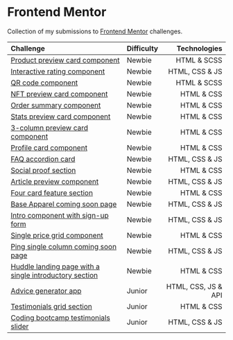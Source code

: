 # Frontend Mentor

Collection of my submissions to [Frontend Mentor](https://www.frontendmentor.io/home) challenges.

Challenge | Difficulty | Technologies
:-- | - | --:
[Product preview card component](https://github.com/kisuquinho/frontend-mentor-challenges/tree/master/product-preview-card-component-main) | Newbie | HTML & SCSS
[Interactive rating component](https://github.com/kisuquinho/frontend-mentor-challenges/tree/master/interactive-rating-component-main) | Newbie | HTML, CSS & JS
[QR code component](https://github.com/kisuquinho/frontend-mentor-challenges/tree/master/qr-code-component-main) | Newbie | HTML & SCSS
[NFT preview card component](https://github.com/kisuquinho/frontend-mentor-challenges/tree/master/nft-preview-card-component-main) | Newbie | HTML & CSS
[Order summary component](https://github.com/kisuquinho/frontend-mentor-challenges/tree/master/order-summary-component-main) | Newbie | HTML & CSS
[Stats preview card component](https://github.com/kisuquinho/frontend-mentor-challenges/tree/master/stats-preview-card-component-main) | Newbie | HTML & CSS
[3-column preview card component](https://github.com/kisuquinho/frontend-mentor-challenges/tree/master/3-column-preview-card-component-main) | Newbie | HTML & CSS
[Profile card component](https://github.com/kisuquinho/frontend-mentor-challenges/tree/master/profile-card-component-main) | Newbie | HTML & CSS
[FAQ accordion card](https://github.com/kisuquinho/frontend-mentor-challenges/tree/master/faq-accordion-card-main) | Newbie | HTML, CSS & JS
[Social proof section](https://github.com/kisuquinho/frontend-mentor-challenges/tree/master/social-proof-section-master) | Newbie | HTML & CSS
[Article preview component](https://github.com/kisuquinho/frontend-mentor-challenges/tree/master/article-preview-component-master) | Newbie | HTML, CSS & JS
[Four card feature section](https://github.com/kisuquinho/frontend-mentor-challenges/tree/master/four-card-feature-section-master) | Newbie | HTML & CSS
[Base Apparel coming soon page](https://github.com/kisuquinho/frontend-mentor-challenges/tree/master/base-apparel-coming-soon-page-master) | Newbie | HTML, CSS & JS
[Intro component with sign-up form](https://github.com/kisuquinho/frontend-mentor-challenges/tree/master/intro-component-with-signup-form-master) | Newbie | HTML, CSS & JS
[Single price grid component](https://github.com/kisuquinho/frontend-mentor-challenges/tree/master/single-price-grid-component-master) | Newbie | HTML & CSS
[Ping single column coming soon page](https://github.com/kisuquinho/frontend-mentor-challenges/tree/master/ping-coming-soon-page-master) | Newbie | HTML, CSS & JS
[Huddle landing page with a single introductory section](https://github.com/kisuquinho/frontend-mentor-challenges/tree/master/huddle-landing-page-with-single-introductory-section-master) | Newbie | HTML & CSS
[Advice generator app](https://github.com/kisuquinho/frontend-mentor-challenges/tree/master/advice-generator-app-main) | Junior | HTML, CSS, JS & API
[Testimonials grid section](https://github.com/kisuquinho/frontend-mentor-challenges/tree/master/testimonials-grid-section-main) | Junior | HTML & CSS
[Coding bootcamp testimonials slider](https://github.com/kisuquinho/frontend-mentor-challenges/tree/master/coding-bootcamp-testimonials-slider-master) | Junior | HTML, CSS & JS
